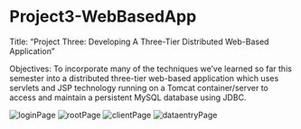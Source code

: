 # Project3-WebBasedApp
Title: “Project Three: Developing A Three-Tier Distributed Web-Based Application”

Objectives: To incorporate many of the techniques we’ve learned so far this semester into a distributed
three-tier web-based application which uses servlets and JSP technology running on a Tomcat
container/server to access and maintain a persistent MySQL database using JDBC.

![loginPage](https://user-images.githubusercontent.com/89613113/179067770-20f2e06b-3804-43c3-952c-619b392bd73d.png)
![rootPage](https://user-images.githubusercontent.com/89613113/179067771-d1fa94eb-c512-4efb-8663-3a6d7f9047ae.png)
![clientPage](https://user-images.githubusercontent.com/89613113/179067766-8916fa73-c114-4a4e-ad6c-f3bb9e3ff663.png)
![dataentryPage](https://user-images.githubusercontent.com/89613113/179067768-0ea082d1-ae34-482e-9f75-c92248868eb2.png)
